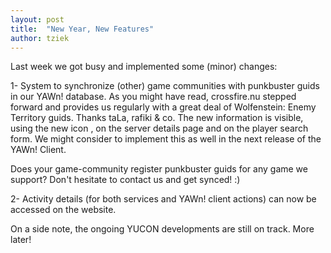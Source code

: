 ```yaml
---
layout: post
title:  "New Year, New Features"
author: tziek
---
```


Last week we got busy and implemented some (minor) changes: 

1- System to synchronize (other) game communities with punkbuster guids in our YAWn! database. As you might have read, crossfire.nu stepped forward and provides us regularly with a great deal of Wolfenstein: Enemy Territory guids. Thanks taLa, rafiki & co. 
The new information is visible, using the new icon , on the server details page and on the player search form. We might consider to implement this as well in the next release of the YAWn! Client. 

Does your game-community register punkbuster guids for any game we support? Don't hesitate to contact us and get synced! :) 

2- Activity details (for both services and YAWn! client actions) can now be accessed on the website. 

On a side note, the ongoing YUCON developments are still on track. More later!